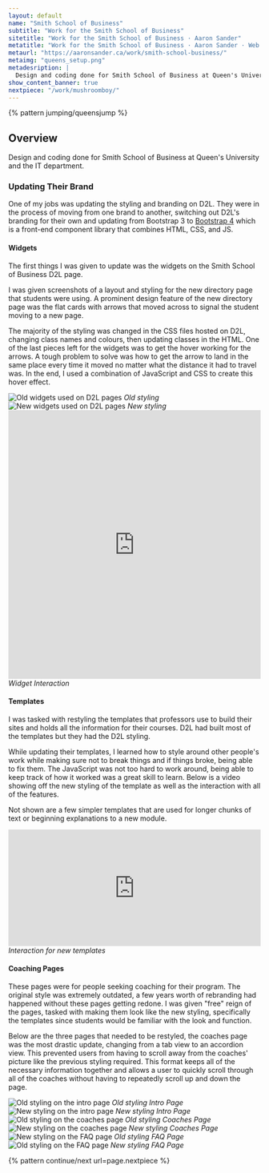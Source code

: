 ```yaml
---
layout: default
name: "Smith School of Business"
subtitle: "Work for the Smith School of Business"
sitetitle: "Work for the Smith School of Business · Aaron Sander"
metatitle: "Work for the Smith School of Business · Aaron Sander · Web Development Portfolio"
metaurl: "https://aaronsander.ca/work/smith-school-business/"
metaimg: "queens_setup.png"
metadesription: |
  Design and coding done for Smith School of Business at Queen's University and the IT department.
show_content_banner: true
nextpiece: "/work/mushroomboy/"
---
```

<div class="max-length gutter">
  {% pattern jumping/queensjump %}
  <h2 id="overview">Overview</h2>
  <p class="overview mega push-2">Design and coding done for Smith School of Business at Queen's University and the IT department.</p>
  <h3>Updating Their Brand</h3>
  <p>One of my jobs was updating the styling and branding on D2L. They were in the process of moving from one brand to another, switching out D2L's branding for their own and updating from Bootstrap 3 to <a href="https://getbootstrap.com/">Bootstrap 4</a> which is a front-end component library that combines HTML, CSS, and JS.</p>
  <h4 id="widgets">Widgets</h4>
  <p>The first things I was given to update was the widgets on the Smith School of Business D2L page.</p>
  <p>I was given screenshots of a layout and styling for the new directory page that students were using. A prominent design feature of the new directory page was the flat cards with arrows that moved across to signal the student moving to a new page.</p>
  <p>The majority of the styling was changed in the CSS files hosted on D2L, changing class names and colours, then updating classes in the HTML. One of the last pieces left for the widgets was to get the hover working for the arrows. A tough problem to solve was how to get the arrow to land in the same place every time it moved no matter what the distance it had to travel was. In the end, I used a combination of JavaScript and CSS to create this hover effect.</p>
</div>
<div class="wrapper push-2 grid">
  <div class="unit xs-1 s-1 m-1-2 l-1-2">
    <img class="img-flex" src="/images/widgets_before.png" alt="Old widgets used on D2L pages">
    <i class="micro gutter-1-2">Old styling</i>
  </div>
  <div class="unit xs-1 s-1 m-1-2 l-1-2">
    <img class="img-flex" src="/images/widgets_after.png" alt="New widgets used on D2L pages">
    <i class="micro gutter-1-2">New styling</i>
  </div>
  <div class="unit unit-xs-centered xs-1 s-1 m-1-2 l-1-2">
    <div style="padding:106.52% 0 0 0;position:relative;"><iframe src="https://player.vimeo.com/video/373016289?autoplay=1&loop=1&color=ffffff&title=0&byline=0&portrait=0" style="position:absolute;top:0;left:0;width:100%;height:100%;" frameborder="0" allow="autoplay; fullscreen" allowfullscreen></iframe></div><script src="https://player.vimeo.com/api/player.js"></script>
    <i class="micro gutter-1-2">Widget Interaction</i>
  </div>
</div>
<div class="max-length gutter">
  <h4 id="templates">Templates</h4>
  <p>I was tasked with restyling the templates that professors use to build their sites and holds all the information for their courses. D2L had built most of the templates but they had the D2L styling.</p>
  <p>While updating their templates, I learned how to style around other people's work while making sure not to break things and if things broke, being able to fix them. The JavaScript was not too hard to work around, being able to keep track of how it worked was a great skill to learn. Below is a video showing off the new styling of the template as well as the interaction with all of the features.</p>
  <p>Not shown are a few simpler templates that are used for longer chunks of text or beginning explanations to a new module.</p>
</div>
<div class="wrapper push-2 grid">
  <div class="unit xs-1 s-1 m-1 l-1">
    <div style="padding:46.25% 0 0 0;position:relative;"><iframe src="https://player.vimeo.com/video/373203070?autoplay=1&loop=1&color=ffffff&title=0&byline=0&portrait=0" style="position:absolute;top:0;left:0;width:100%;height:100%;" frameborder="0" allow="autoplay; fullscreen" allowfullscreen></iframe></div><script src="https://player.vimeo.com/api/player.js"></script>
    <i class="micro gutter">Interaction for new templates</i>
  </div>
</div>
<div class="max-length gutter">
  <h4 id="coaching-pages">Coaching Pages</h4>
  <p>These pages were for people seeking coaching for their program. The original style was extremely outdated, a few years worth of rebranding had happened without these pages getting redone. I was given "free" reign of the pages, tasked with making them look like the new styling, specifically the templates since students would be familiar with the look and function.</p>
  <p>Below are the three pages that needed to be restyled, the coaches page was the most drastic update, changing from a tab view to an accordion view. This prevented users from having to scroll away from the coaches' picture like the previous styling required. This format keeps all of the necessary information together and allows a user to quickly scroll through all of the coaches without having to repeatedly scroll up and down the page.</p>
</div>
<div class="wrapper push-2 grid">
  <div class="unit xs-1 s-1 m-1-2 l-1-2 push gutter-1-2">
    <img class="img-flex" src="/images/coaching1_old.png" alt="Old styling on the intro page">
    <i class="micro">Old styling Intro Page</i>
  </div>
  <div class="unit xs-1 s-1 m-1-2 l-1-2 push gutter-1-2">
    <img class="img-flex" src="/images/coaching1_after.png" alt="New styling on the intro page">
    <i class="micro">New styling Intro Page</i>
  </div>
  <div class="unit xs-1 s-1 m-1-2 l-1-2 push gutter-1-2">
    <img class="img-flex" src="/images/coaching2_old.png" alt="Old styling on the coaches page">
    <i class="micro">Old styling Coaches Page</i>
  </div>
  <div class="unit xs-1 s-1 m-1-2 l-1-2 push gutter-1-2">
    <img class="img-flex" src="/images/coaching2_after.png" alt="New styling on the coaches page">
    <i class="micro">New styling Coaches Page</i>
  </div>
  <div class="unit xs-1 s-1 m-1-2 l-1-2 push gutter-1-2">
    <img class="img-flex" src="/images/coaching3_old.png" alt="New styling on the FAQ page">
    <i class="micro">Old styling FAQ Page</i>
  </div>
  <div class="unit xs-1 s-1 m-1-2 l-1-2 push gutter-1-2">
    <img class="img-flex" src="/images/coaching3_after.png" alt="Old styling on the FAQ page">
    <i class="micro">New styling FAQ Page</i>
  </div>
</div>

{% pattern continue/next url=page.nextpiece %}
